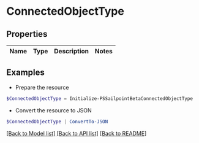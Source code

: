 # ConnectedObjectType
## Properties

Name | Type | Description | Notes
------------ | ------------- | ------------- | -------------

## Examples

- Prepare the resource
```powershell
$ConnectedObjectType = Initialize-PSSailpointBetaConnectedObjectType 
```

- Convert the resource to JSON
```powershell
$ConnectedObjectType | ConvertTo-JSON
```

[[Back to Model list]](../README.md#documentation-for-models) [[Back to API list]](../README.md#documentation-for-api-endpoints) [[Back to README]](../README.md)

